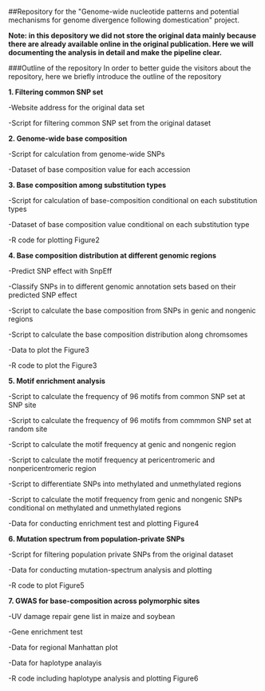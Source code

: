 ##Repository for the "Genome-wide nucleotide patterns and potential mechanisms for genome divergence following domestication" project.

**Note: in this depository we did not store the original data mainly because there are already available online in the original publication. Here we will documenting the analysis in detail and make the pipeline clear.**

###Outline of the repository
In order to better guide the visitors about the repository, here we briefly introduce the outline of the repository
 
**1. Filtering common SNP set** 

-Website address for the original data set

-Script for filtering common SNP set from the original dataset


**2. Genome-wide base composition** 

-Script for calculation from genome-wide SNPs

-Dataset of base composition value for each accession

**3. Base composition among substitution types** 

-Script for calculation of base-composition conditional on each substitution types

-Dataset of base composition value conditional on each substitution type 

-R code for plotting Figure2

**4. Base composition distribution at different genomic regions**
  
-Predict SNP effect with SnpEff

-Classify SNPs in to different genomic annotation sets based on their predicted SNP effect 

-Script to calculate the base composition from SNPs in genic and nongenic regions

-Script to calculate the base composition distribution along chromsomes 

-Data to plot the Figure3

-R code to plot the Figure3

**5. Motif enrichment analysis**

-Script to calculate the frequency of 96 motifs from common SNP set at SNP site

-Script to calculate the frequency of 96 motifs from commmon SNP set at random site

-Script to calculate the motif frequency at genic and nongenic region

-Script to calculate the motif frequency at pericentromeric and nonpericentromeric region

-Script to differentiate SNPs into methylated and unmethylated regions

-Script to calculate the motif frequency from genic and nongenic SNPs conditional on methylated and unmethylated regions

-Data for conducting enrichment test and plotting Figure4 

**6. Mutation spectrum from population-private SNPs**

-Script for filtering population private SNPs from the original dataset

-Data for conducting mutation-spectrum analysis and plotting

-R code to plot Figure5

**7. GWAS for base-composition across polymorphic sites**

-UV damage repair gene list in maize and soybean

-Gene enrichment test

-Data for regional Manhattan plot

-Data for haplotype analayis

-R code including haplotype analysis and plotting Figure6